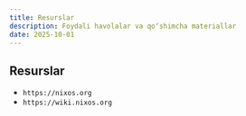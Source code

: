 ```yaml
---
title: Resurslar
description: Foydali havolalar va qo‘shimcha materiallar
date: 2025-10-01
---
```


## Resurslar

<div class="my-md-content">

- `https://nixos.org`
- `https://wiki.nixos.org`

</div>


